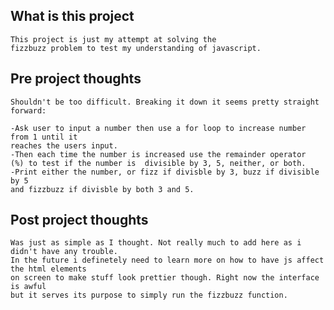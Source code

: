 ## What is this project
    This project is just my attempt at solving the
    fizzbuzz problem to test my understanding of javascript.
    
## Pre project thoughts
    Shouldn't be too difficult. Breaking it down it seems pretty straight forward:
    
    -Ask user to input a number then use a for loop to increase number from 1 until it
    reaches the users input. 
    -Then each time the number is increased use the remainder operator
    (%) to test if the number is  divisible by 3, 5, neither, or both.
    -Print either the number, or fizz if divisble by 3, buzz if divisible by 5
    and fizzbuzz if divisble by both 3 and 5.
    
## Post project thoughts
    Was just as simple as I thought. Not really much to add here as i didn't have any trouble.
    In the future i definetely need to learn more on how to have js affect the html elements
    on screen to make stuff look prettier though. Right now the interface is awful
    but it serves its purpose to simply run the fizzbuzz function.
